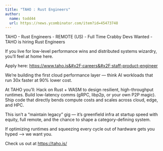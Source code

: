 ```yaml
---
title: "TAHO : Rust Engineers"
author:
  name: todd44
  url: https://news.ycombinator.com/item?id=45473748
---
```

TAHO - Rust Engineers - REMOTE (US) - Full Time
Crabby Devs Wanted - TAHO is hiring Rust Engineers

If you live for low-level performance wins and distributed systems wizardry, you’ll feel at home here.

Apply here: <a href="https:&#x2F;&#x2F;www.taho.is&#x2F;careers&#x2F;staff-product-engineer" rel="nofollow">https:&#x2F;&#x2F;www.taho.is&#x2F;careers&#x2F;staff-product-engineer</a>

We’re building the first cloud performance layer — think AI workloads that run 30x faster at 90% lower cost.

At TAHO you’ll: Hack on Rust + WASM to design resilient, high-throughput runtimes. Build low-latency comms (gRPC, libp2p, or your own P2P magic). Ship code that directly bends compute costs and scales across cloud, edge, and HPC.

This isn’t a “maintain legacy” gig — it’s greenfield infra at startup speed with equity, full remote, and the chance to shape a category-defining system.

If optimizing runtimes and squeezing every cycle out of hardware gets you hyped —&gt; we want you.

Check us out at <a href="https:&#x2F;&#x2F;taho.is&#x2F;" rel="nofollow">https:&#x2F;&#x2F;taho.is&#x2F;</a>
<JobApplication />
